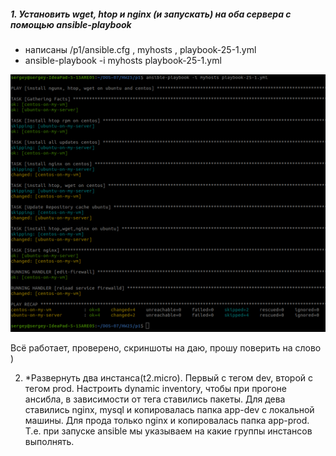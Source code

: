 ##### 1. Установить wget, htop и nginx (и запускать) на оба сервера с помощью ansible-playbook

- написаны /p1/ansible.cfg , myhosts , playbook-25-1.yml
- ansible-playbook -i myhosts playbook-25-1.yml

![N|Solid](https://github.com/serwol2/DOS-07/blob/HW25/HW25/p1/screenshot-hw25-1.png)

Всё работает, проверено, скриншоты на даю, прошу поверить на слово )

2. *Развернуть два инстанса(t2.micro). Первый с тегом dev, второй с тегом prod. Настроить dynamic inventory, чтобы при прогоне ансибла, в зависимости от тега ставились пакеты.
Для дева ставились nginx, mysql и копировалась папка app-dev с локальной машины.
Для прода только nginx и копировалась папка app-prod.
Т.е. при запуске ansible мы указываем на какие группы инстансов выполнять.
